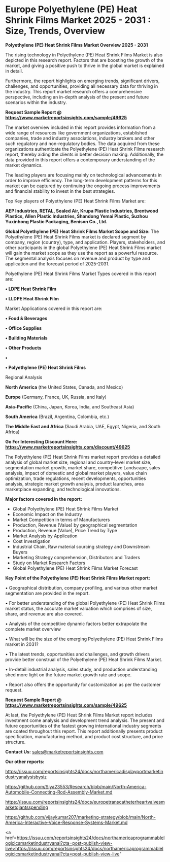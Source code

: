 # Europe Polyethylene (PE) Heat Shrink Films Market 2025 - 2031 : Size, Trends, Overview

<Strong> Polyethylene (PE) Heat Shrink Films Market Overview 2025 - 2031</strong>

The rising technology in Polyethylene (PE) Heat Shrink Films Market is also depicted in this research report. Factors that are boosting the growth of the market, and giving a positive push to thrive in the global market is explained in detail.

Furthermore, the report highlights on emerging trends, significant drivers, challenges, and opportunities, providing all necessary data for thriving in the industry. This report market research offers a comprehensive perspective, including an in-depth analysis of the present and future scenarios within the industry.

<strong>Request Sample Report @ <a href=https://www.marketreportsinsights.com/sample/49625>https://www.marketreportsinsights.com/sample/49625</a></strong>

The market overview included in this report provides information from a wide range of resources like government organizations, established companies, trade and industry associations, industry brokers and other such regulatory and non-regulatory bodies. The data acquired from these organizations authenticate the Polyethylene (PE) Heat Shrink Films research report, thereby aiding the clients in better decision making. Additionally, the data provided in this report offers a contemporary understanding of the market dynamics.

The leading players are focusing mainly on technological advancements in order to improve efficiency. The long-term development patterns for this market can be captured by continuing the ongoing process improvements and financial stability to invest in the best strategies.

Top Key players of Polyethylene (PE) Heat Shrink Films Market are:

<strong>AEP Industries, RETAL, Sealed Air, Krupa Plastic Industries, Brentwood Plastics, Allen Plastic Industries, Shandong Yemai Plastic, Suzhou Yuxinhong Plastic Packaging, Benison Co., Ltd.</strong>

<strong><b>Global Polyethylene (PE) Heat Shrink Films Market Scope and Size:</b></strong>
The Polyethylene (PE) Heat Shrink Films market is declared segment by company, region (country), type, and application. Players, stakeholders, and other participants in the global Polyethylene (PE) Heat Shrink Films market will gain the market scope as they use the report as a powerful resource. The segmental analysis focuses on revenue and product by type and application and the forecast period of 2025-2031.

Polyethylene (PE) Heat Shrink Films Market Types covered in this report are:

<strong>•  LDPE Heat Shrink Film

•  LLDPE Heat Shrink Film</strong>

Market Applications covered in this report are:

<strong>•  Food & Beverages

•  Office Supplies

•  Building Materials

•  Other Products

•  

•  Polyethylene (PE) Heat Shrink Films</strong> 

Regional Analysis

<strong>North America</strong> (the United States, Canada, and Mexico)

<strong>Europe</strong> (Germany, France, UK, Russia, and Italy)

<strong>Asia-Pacific</strong> (China, Japan, Korea, India, and Southeast Asia)

<strong>South America</strong> (Brazil, Argentina, Colombia, etc.)

<strong>The Middle East and Africa</strong> (Saudi Arabia, UAE, Egypt, Nigeria, and South Africa)

<strong>Go For Interesting Discount Here: <a href=https://www.marketreportsinsights.com/discount/49625>https://www.marketreportsinsights.com/discount/49625</a></strong>

The Polyethylene (PE) Heat Shrink Films market report provides a detailed analysis of global market size, regional and country-level market size, segmentation market growth, market share, competitive Landscape, sales analysis, impact of domestic and global market players, value chain optimization, trade regulations, recent developments, opportunities analysis, strategic market growth analysis, product launches, area marketplace expanding, and technological innovations.

<strong><b>Major factors covered in the report:</b></strong>
<ul>
  <li>Global Polyethylene (PE) Heat Shrink Films Market </li>
  <li>Economic Impact on the Industry</li>
  <li>Market Competition in terms of Manufacturers</li>
  <li>Production, Revenue (Value) by geographical segmentation</li>
  <li>Production, Revenue (Value), Price Trend by Type</li>
  <li>Market Analysis by Application</li>
  <li>Cost Investigation</li>
  <li>Industrial Chain, Raw material sourcing strategy and Downstream Buyers</li>
  <li>Marketing Strategy comprehension, Distributors and Traders</li>
  <li>Study on Market Research Factors</li>
  <li>Global Polyethylene (PE) Heat Shrink Films Market Forecast</li>
</ul>

<strong><b>Key Point of the Polyethylene (PE) Heat Shrink Films Market report:</b></strong>

• Geographical distribution, company profiling, and various other market segmentation are provided in the report.

• For better understanding of the global Polyethylene (PE) Heat Shrink Films market status, the accurate market valuation which comprises of size, share, and revenue are also covered.

• Analysis of the competitive dynamic factors better extrapolate the complete market overview

• What will be the size of the emerging Polyethylene (PE) Heat Shrink Films market in 2031?

• The latest trends, opportunities and challenges, and growth drivers provide better construal of the Polyethylene (PE) Heat Shrink Films Market.

• In-detail industrial analysis, sales study, and production understanding shed more light on the future market growth rate and scope.

• Report also offers the opportunity for customization as per the customer request.

<strong>Request Sample Report @ <a href=https://www.marketreportsinsights.com/sample/49625>https://www.marketreportsinsights.com/sample/49625</a></strong>

At last, the Polyethylene (PE) Heat Shrink Films Market report includes investment come analysis and development trend analysis. The present and future opportunities of the fastest growing international industry segments are coated throughout this report. This report additionally presents product specification, manufacturing method, and product cost structure, and price structure.

<strong>Contact Us:</strong>
sales@marketreportsinsights.com

<strong>Our other reports:</strong>

<a href=https://issuu.com/reportsinsights24/docs/northamericadisplayportmarketindustryanalysisbysiz>https://issuu.com/reportsinsights24/docs/northamericadisplayportmarketindustryanalysisbysiz</a>

<a href=https://github.com/Siya23553/Research/blob/main/North-America-Automobile-Connecting-Rod-Assembly-Market.md>https://github.com/Siya23553/Research/blob/main/North-America-Automobile-Connecting-Rod-Assembly-Market.md</a>

<a href=https://issuu.com/reportsinsights24/docs/europetranscatheterheartvalvesmarketgiantsspending>https://issuu.com/reportsinsights24/docs/europetranscatheterheartvalvesmarketgiantsspending</a>

<a href=https://github.com/vijaykumar207/marketing-strategy/blob/main/North-America-Interactive-Voice-Response-Systems-Market.md>https://github.com/vijaykumar207/marketing-strategy/blob/main/North-America-Interactive-Voice-Response-Systems-Market.md</a>

<a href=https://issuu.com/reportsinsights24/docs/northamericaprogrammablelogicicsmarketindustryanal?cta=post-publish-view-live>https://issuu.com/reportsinsights24/docs/northamericaprogrammablelogicicsmarketindustryanal?cta=post-publish-view-live</a>"
